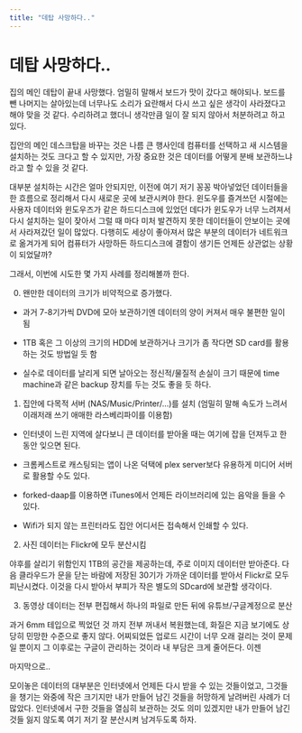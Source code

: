 ```yaml
---
title: "데탑 사망하다.."
---
```

# 데탑 사망하다..


집의 메인 데탑이 끝내 사망했다. 엄밀히 말해서 보드가 맛이 갔다고 해야되나. 보드를 뺀 나머지는 살아있는데 너무나도 소리가 요란해서 다시 쓰고 싶은 생각이 사라졌다고 해야 맞을 것 같다. 수리하려고 했더니 생각만큼 일이 잘 되지 않아서 처분하려고 하고 있다.




집안의 메인 데스크탑을 바꾸는 것은 나름 큰 행사인데 컴퓨터를 선택하고 새 시스템을 설치하는 것도 크다고 할 수 있지만, 가장 중요한 것은 데이터를 어떻게 분배 보관하느냐라고 할 수 있을 것 같다.




대부분 설치하는 시간은 얼마 안되지만, 이전에 여기 저기 꽁꽁 박아넣었던 데이터들을 한 흐름으로 정리해서 다시 새로운 곳에 보관시켜야 한다. 윈도우를 즐겨쓰던 시절에는 사용자 데이터와 윈도우즈가 같은 하드디스크에 있었던 데다가 윈도우가 너무 느려져서 다시 설치하는 일이 잦아서 그럴 때 마다 미처 발견하지 못한 데이터들이 안보이는 곳에서 사라져갔던 일이 많았다. 다행히도 세상이 좋아져서 많은 부분의 데이터가 네트워크로 옮겨가게 되어 컴퓨터가 사망하든 하드디스크에 결함이 생기든 언제든 상관없는 상황이 되었달까?




그래서, 이번에 시도한 몇 가지 사례를 정리해볼까 한다.




0) 왠만한 데이터의 크기가 비약적으로 증가했다.

- 과거 7-8기가씩 DVD에 모아 보관하기엔 데이터의 양이 커져서 매우 불편한 일이 됨

- 1TB 혹은 그 이상의 크기의 HDD에 보관하거나 크기가 좀 작다면 SD card를 활용하는 것도 방법일 듯 함

- 실수로 데이터를 날리게 되면 날아오는 정신적/물질적 손실이 크기 때문에 time machine과 같은 backup 장치를 두는 것도 좋을 듯 하다.




1) 집안에 다목적 서버 (NAS/Music/Printer/...)를 설치 (엄밀히 말해 속도가 느려서 이래저래 쓰기 애매한 라스베리파이를 이용함)

- 인터넷이 느린 지역에 살다보니 큰 데이터를 받아올 때는 여기에 잡을 던져두고 한동안 잊으면 된다. 

- 크롬케스트로 캐스팅되는 앱이 나온 덕택에 plex server보다 유용하게 미디어 서버로 활용할 수도 있다.

- forked-daap를 이용하면 iTunes에서 언제든 라이브러리에 있는 음악을 들을 수 있다.

- Wifi가 되지 않는 프린터라도 집안 어디서든 접속해서 인쇄할 수 있다.




2) 사진 데이터는 Flickr에 모두 분산시킴




야후를 살리기 위함인지 1TB의 공간을 제공하는데, 주로 이미지 데이터만 받아준다. 다음 클라우드가 문을 닫는 바람에 저장된 30기가 가까운 데이터를 받아서 Flickr로 모두 피난시켰다. 이것을 다시 받아서 부피가 작은 별도의 SDcard에 보관할 생각이다.




3) 동영상 데이터는 전부 편집해서 하나의 파일로 만든 뒤에 유튜브/구글계정으로 분산




과거 6mm 테입으로 찍었던 것 까지 전부 꺼내서 복원했는데, 화질은 지금 보기에도 상당히 민망한 수준으로 좋지 않다. 어찌되었든 업로드 시간이 너무 오래 걸리는 것이 문제일 뿐이지 그 이후로는 구글이 관리하는 것이라 내 부담은 크게 줄어든다. 이젠 




마지막으로..




모이놓은 데이터의 대부분은 인터넷에서 언제든 다시 받을 수 있는 것들이었고, 그것들을 챙기는 와중에 작은 크기지만 내가 만들어 남긴 것들을 허망하게 날려버린 사례가 더 많았다. 인터넷에서 구한 것들을 열심히 보관하는 것도 의미 있겠지만 내가 만들어 남긴 것들 잃지 않도록 여기 저기 잘 분산시켜 남겨두도록 하자. 






